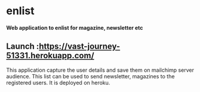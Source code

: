 # enlist

#### Web application to enlist for magazine, newsletter etc

## Launch :https://vast-journey-51331.herokuapp.com/

This application capture the user details and save them on mailchimp server audience. This list can be used to send newsletter,
magazines to the registered users. It is deployed on heroku.
